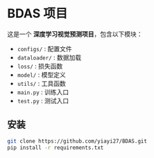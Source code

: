 # BDAS 项目

这是一个 **深度学习视觉预测项目**，包含以下模块：
- `configs/` : 配置文件
- `dataloader/` : 数据加载
- `loss/` : 损失函数
- `model/` : 模型定义
- `utils/` : 工具函数
- `main.py` : 训练入口
- `test.py` : 测试入口

## 安装
```bash
git clone https://github.com/yiayi27/BDAS.git
pip install -r requirements.txt

